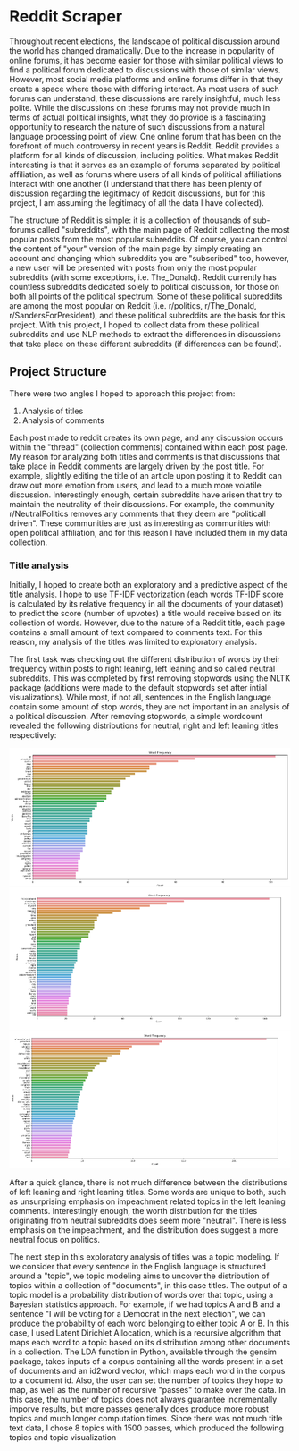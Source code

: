 # Reddit Scraper
Throughout recent elections, the landscape of political discussion around the world has changed dramatically. Due to the increase in popularity of online forums, it has become easier for those with similar political views to find a political forum dedicated to discussions with those of similar views. However, most social media platforms and online forums differ in that they create a space where those with differing interact. As most users of such forums can understand, these discussions are rarely insightful, much less polite. While the discussions on these forums may not provide much in terms of actual political insights, what they do provide is a fascinating opportunity to research the nature of such discussions from a natural language processing point of view. One online forum that has been on the forefront of much controversy in recent years is Reddit. Reddit provides a platform for all kinds of discussion, including politics. What makes Reddit interesting is that it serves as an example of forums separated by political affiliation, as well as forums where users of all kinds of political affiliations interact with one another (I understand that there has been plenty of discussion regarding the legitimacy of Reddit discussions, but for this project, I am assuming the legitimacy of all the data I have collected). 

The structure of Reddit is simple: it is a collection of thousands of sub-forums called "subreddits", with the main page of Reddit collecting the most popular posts from the most popular subreddits. Of course, you can control the content of "your" version of the main page by simply creating an account and changing which subreddits you are "subscribed" too, however, a new user will be presented with posts from only the most popular subreddits (with some exceptions, i.e. The_Donald). Reddit currently has countless subreddits dedicated solely to political discussion, for those on both all points of the political spectrum. Some of these political subreddits are among the most popular on Reddit (i.e. r/politics, r/The_Donald, r/SandersForPresident), and these political subreddits are the basis for this project. With this project, I hoped to collect data from these political subreddits and use NLP methods to extract the differences in discussions that take place on these different subreddits (if differences can be found). 


## Project Structure
There were two angles I hoped to approach this project from:

  1. Analysis of titles
  2. Analysis of comments
  
Each post made to reddit creates its own page, and any discussion occurs within the "thread" (collection comments) contained within each post page. My reason for analyzing both titles and comments is that discussions that take place in Reddit comments are largely driven by the post title. For example, slightly editing the title of an article upon posting it to Reddit can draw out more emotion from users, and lead to a much more volatile discussion. Interestingly enough, certain subreddits have arisen that try to maintain the neutrality of their discussions. For example, the community r/NeutralPolitics removes any comments that they deem are "politicall driven". These communities are just as interesting as communities with open political affiliation, and for this reason I have included them in my data collection.


### Title analysis
Initially, I hoped to create both an exploratory and a predictive aspect of the title analysis. I hope to use TF-IDF vectorization (each words TF-IDF score is calculated by its relative frequency in all the documents of your dataset) to predict the score (number of upvotes) a title would receive based on its collection of words. However, due to the nature of a Reddit title, each page contains a small amount of text compared to comments text. For this reason, my analysis of the titles was limited to exploratory analysis.

The first task was checking out the different distribution of words by their frequency within posts to right leaning, left leaning and so called neutral subreddits. This was completed by first removing stopwords using the NLTK package (additions were made to the default stopwords set after intial visualizations). While most, if not all, sentences in the English language contain some amount of stop words, they are not important in an analysis of a political discussion. After removing stopwords, a simple wordcount revealed the following distributions for neutral, right and left leaning titles respectively:

![alt_text](images/n_title_wc.PNG "Neutral Titles") ![alt_text](images/r_title_wc.PNG "Right Titles") ![alt_text](images/l_title_wc.PNG "Left Titles")

After a quick glance, there is not much difference between the distributions of left leaning and right leaning titles. Some words are unique to both, such as unsurprising emphasis on impeachment related topics in the left leaning comments. Interestingly enough, the worth distribution for the titles originating from neutral subreddits does seem more "neutral". There is less emphasis on the impeachment, and the distribution does suggest a more neutral focus on politics. 

The next step in this exploratory analysis of titles was a topic modeling. If we consider that every sentence in the English language is structured around a "topic", we topic modeling aims to uncover the distribution of topics within a collection of "documents", in this case titles. The output of a topic model is a probability distribution of words over that topic, using a Bayesian statistics approach. For example, if we had topics A and B and a sentence "I will be voting for a Democrat in the next election", we can produce the probability of each word belonging to either topic A or B. In this case, I used Latent Dirichlet Allocation, which is a recursive algorithm that maps each word to a topic based on its distribution among other documents in a collection. The LDA function in Python, available through the gensim package, takes inputs of a corpus containing all the words present in a set of documents and an id2word vector, which maps each word in the corpus to a document id. Also, the user can set the number of topics they hope to map, as well as the number of recursive "passes" to make over the data. In this case, the number of topics does not always guarantee incrementally imporve results, but more passes generally does produce more robust topics and much longer computation times. Since there was not much title text data, I chose 8 topics with 1500 passes, which produced the following topics and topic visualization
